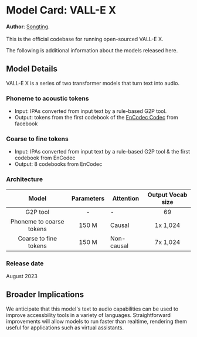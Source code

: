 # Model Card: VALL-E X

**Author**: [Songting](https://github.com/Plachtaa).<br>
<br>
This is the official codebase for running open-sourced VALL-E X.

The following is additional information about the models released here.

## Model Details

VALL-E X is a series of two transformer models that turn text into audio.

### Phoneme to acoustic tokens
 - Input: IPAs converted from input text by a rule-based G2P tool.
 - Output: tokens from the first codebook of the [EnCodec Codec](https://github.com/facebookresearch/encodec) from facebook

### Coarse to fine tokens
 - Input: IPAs converted from input text by a rule-based G2P tool & the first codebook from EnCodec
 - Output: 8 codebooks from EnCodec

### Architecture
|          Model           | Parameters | Attention  | Output Vocab size |  
|:------------------------:|:----------:|------------|:-----------------:|
|         G2P tool         |     -      | -          |        69         |
| Phoneme to coarse tokens |   150 M    | Causal     |     1x 1,024      |
|  Coarse to fine tokens   |   150 M    | Non-causal |     7x 1,024      |

### Release date
August 2023

## Broader Implications
We anticipate that this model's text to audio capabilities can be used to improve accessbility tools in a variety of languages. 
Straightforward improvements will allow models to run faster than realtime, rendering them useful for applications such as virtual assistants. 
